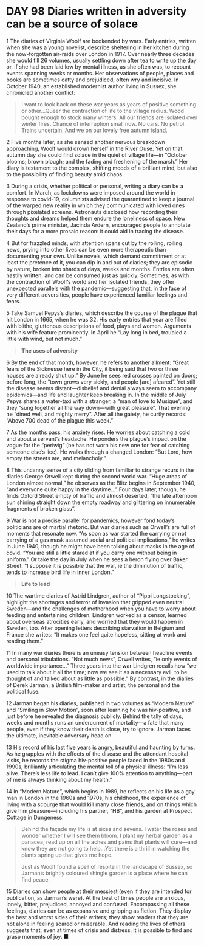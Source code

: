 # DAY 98 Diaries written in adversity can be a source of solace
1 The diaries of Virginia Woolf are bookended by wars. Early entries, written when she was a young novelist, describe sheltering in her kitchen during the now-forgotten air-raids over London in 1917. Over nearly three decades she would fill 26 volumes, usually settling down after tea to write up the day or, if she had been laid low by mental illness, as she often was, to recount events spanning weeks or months. Her observations of people, places and books are sometimes catty and prejudiced, often wry and incisive. In October 1940, an established modernist author living in Sussex, she chronicled another conflict:

> I want to look back on these war years as years of positive something or other…Queer the contraction of life to the village radius. Wood bought enough to stock many winters. All our friends are isolated over winter fires. Chance of interruption small now. No cars. No petrol. Trains uncertain. And we on our lovely free autumn island.
>


2 Five months later, as she sensed another nervous breakdown approaching, Woolf would drown herself in the River Ouse. Yet on that autumn day she could find solace in the quiet of village life—in “October blooms; brown plough; and the fading and freshening of the marsh.” Her diary is testament to the complex, shifting moods of a brilliant mind, but also to the possibility of finding beauty amid chaos.

3 During a crisis, whether political or personal, writing a diary can be a comfort. In March, as lockdowns were imposed around the world in response to covid-19, columnists advised the quarantined to keep a journal of the warped new reality in which they communicated with loved ones through pixelated screens. Astronauts disclosed how recording their thoughts and dreams helped them endure the loneliness of space. New Zealand’s prime minister, Jacinda Ardern, encouraged people to annotate their days for a more prosaic reason: it could aid in tracing the disease.

4 But for frazzled minds, with attention spans cut by the rolling, roiling news, prying into other lives can be even more therapeutic than documenting your own. Unlike novels, which demand commitment or at least the pretence of it, you can dip in and out of diaries; they are episodic by nature, broken into shards of days, weeks and months. Entries are often hastily written, and can be consumed just as quickly. Sometimes, as with the contraction of Woolf’s world and her isolated friends, they offer unexpected parallels with the pandemic—suggesting that, in the face of very different adversities, people have experienced familiar feelings and fears.

5 Take Samuel Pepys’s diaries, which describe the course of the plague that hit London in 1665, when he was 32. His early entries that year are filled with blithe, gluttonous descriptions of food, plays and women. Arguments with his wife feature prominently. In April he “Lay long in bed, troubled a little with wind, but not much.”

> **The uses of adversity**
>

6 By the end of that month, however, he refers to another ailment: “Great fears of the Sicknesse here in the City, it being said that two or three houses are already shut up.” By June he sees red crosses painted on doors; before long, the “town grows very sickly, and people [are] afeared”. Yet still the disease seems distant—disbelief and denial always seem to accompany epidemics—and life and laughter keep breaking in. In the middle of July Pepys shares a water-taxi with a stranger, a “man of love to Musique”, and they “sung together all the way down—with great pleasure”. That evening he “dined well, and mighty merry”. After all the gaiety, he curtly records: “Above 700 dead of the plague this week.”

7 As the months pass, his anxiety rises. He worries about catching a cold and about a servant’s headache. He ponders the plague’s impact on the vogue for the “periwig” (he has not worn his new one for fear of catching someone else’s lice). He walks through a changed London: “But Lord, how empty the streets are, and melancholy.”

8 This uncanny sense of a city sliding from familiar to strange recurs in the diaries George Orwell kept during the second world war. “Huge areas of London almost normal,” he observes as the Blitz begins in September 1940, “and everyone quite happy in the daytime…” Four days later, though, he finds Oxford Street empty of traffic and almost deserted, “the late afternoon sun shining straight down the empty roadway and glittering on innumerable fragments of broken glass”.

9 War is not a precise parallel for pandemics, however fond today’s politicians are of martial rhetoric. But war diaries such as Orwell’s are full of moments that resonate now. “As soon as war started the carrying or not carrying of a gas mask assumed social and political implications,” he writes in June 1940, though he might have been talking about masks in the age of covid. “You are still a little stared at if you carry one without being in uniform.” Or take the day in July when he sees a heron flying over Baker Street: “I suppose it is possible that the war, ie the diminution of traffic, tends to increase bird life in inner London.”

> **Life to lead**
>

10 The wartime diaries of Astrid Lindgren, author of “Pippi Longstocking”, highlight the shortages and terror of invasion that gripped even neutral Sweden—and the challenges of motherhood when you have to worry about feeding and entertaining children. Lindgren worked as a censor, learned about overseas atrocities early, and worried that they would happen in Sweden, too. After opening letters describing starvation in Belgium and France she writes: “It makes one feel quite hopeless, sitting at work and reading them.”

11 In many war diaries there is an uneasy tension between headline events and personal tribulations. “Not much news”, Orwell writes, “ie only events of worldwide importance…” Three years into the war Lindgren recalls how “we used to talk about it all the time; now we see it as a necessary evil, to be thought of and talked about as little as possible.” By contrast, in the diaries of Derek Jarman, a British film-maker and artist, the personal and the political fuse.

12 Jarman began his diaries, published in two volumes as “Modern Nature” and “Smiling in Slow Motion”, soon after learning he was hiv-positive, and just before he revealed the diagnosis publicly. Behind the tally of days, weeks and months runs an undercurrent of mortality—a fate that many people, even if they know their death is close, try to ignore. Jarman faces the ultimate, inevitable adversary head on.

13 His record of his last five years is angry, beautiful and haunting by turns. As he grapples with the effects of the disease and the attendant hospital visits, he records the stigma hiv-positive people faced in the 1980s and 1990s, brilliantly articulating the mental toll of a physical illness: “I’m less alive. There’s less life to lead. I can’t give 100% attention to anything—part of me is always thinking about my health.”

14 In “Modern Nature”, which begins in 1989, he reflects on his life as a gay man in London in the 1960s and 1970s, his childhood, the experience of living with a scourge that would kill many close friends, and on things which give him pleasure—including his partner, “HB”, and his garden at Prospect Cottage in Dungeness:

> Behind the façade my life is at sixes and sevens. I water the roses and wonder whether I will see them bloom. I plant my herbal garden as a panacea, read up on all the aches and pains that plants will cure—and know they are not going to help…Yet there is a thrill in watching the plants spring up that gives me hope.
>
> Just as Woolf found a spell of respite in the landscape of Sussex, so Jarman’s brightly coloured shingle garden is a place where he can find peace.
>


15 Diaries can show people at their messiest (even if they are intended for publication, as Jarman’s were). At the best of times people are anxious, lonely, bitter, prejudiced, annoyed and confused. Encompassing all these feelings, diaries can be as expansive and gripping as fiction. They display the best and worst sides of their writers; they show readers that they are not alone in feeling scared or miserable. And reading the lives of others suggests that, even at times of crisis and distress, it is possible to find and grasp moments of joy. ■


